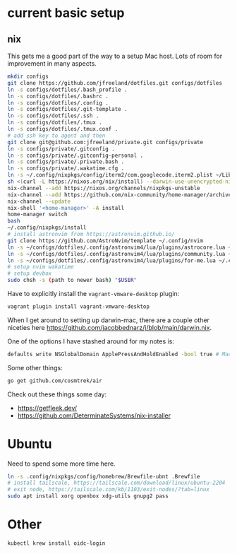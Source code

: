 # current basic setup

## nix

This gets me a good part of the way to a setup Mac host. Lots of room for
improvement in many aspects.

```bash
mkdir configs
git clone https://github.com/jfreeland/dotfiles.git configs/dotfiles
ln -s configs/dotfiles/.bash_profile .
ln -s configs/dotfiles/.bashrc .
ln -s configs/dotfiles/.config .
ln -s configs/dotfiles/.git-template .
ln -s configs/dotfiles/.ssh .
ln -s configs/dotfiles/.tmux .
ln -s configs/dotfiles/.tmux.conf .
# add ssh key to agent and then
git clone git@github.com:jfreeland/private.git configs/private
ln -s configs/private/.gitconfig .
ln -s configs/private/.gitconfig-personal .
ln -s configs/private/.private.bash .
ln -s configs/private/.wakatime.cfg .
ln -s ~/.config/nixpkgs/config/iterm2/com.googlecode.iterm2.plist ~/Library/Preferences/com.googlecode.iterm2.plist
sh <(curl -L https://nixos.org/nix/install) --darwin-use-unencrypted-nix-store-volume --daemon
nix-channel --add https://nixos.org/channels/nixpkgs-unstable
nix-channel --add https://github.com/nix-community/home-manager/archive/master.tar.gz home-manager
nix-channel --update
nix-shell '<home-manager>' -A install
home-manager switch
bash
~/.config/nixpkgs/install
# install astronvim from https://astronvim.github.io/
git clone https://github.com/AstroNvim/template ~/.config/nvim
ln -s ~/configs/dotfiles/.config/astronvim4/lua/plugins/astrocore.lua ~/.config/nvim/lua/plugins/
ln -s ~/configs/dotfiles/.config/astronvim4/lua/plugins/community.lua ~/.config/nvim/lua/plugins/
ln -s ~/configs/dotfiles/.config/astronvim4/lua/plugins/for-me.lua ~/.config/nvim/lua/plugins/
# setup nvim wakatime
# setup devbox
sudo chsh -s (path to newer bash) "$USER"
```

Have to explicitly install the `vagrant-vmware-desktop` plugin:

```bash
vagrant plugin install vagrant-vmware-desktop
```

When I get around to setting up darwin-mac, there are a couple other niceties
here https://github.com/jacobbednarz/j/blob/main/darwin.nix.

One of the options I have stashed around for my notes is:

```bash
defaults write NSGlobalDomain ApplePressAndHoldEnabled -bool true # Mac press and hold for accents
```

Some other things:

```bash
go get github.com/cosmtrek/air
```

Check out these things some day:

- https://getfleek.dev/
- https://github.com/DeterminateSystems/nix-installer

# Ubuntu

Need to spend some more time here.

```bash
ln -s .config/nixpkgs/config/homebrew/Brewfile-ubnt .Brewfile
# install tailscale, https://tailscale.com/download/linux/ubuntu-2204
# exit node, https://tailscale.com/kb/1103/exit-nodes/?tab=linux
sudo apt install xorg openbox xdg-utils gnupg2 pass
```

# Other

```bash
kubectl krew install oidc-login
```
